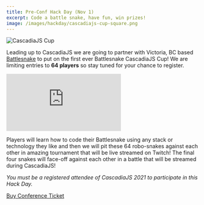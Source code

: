 ```yaml
---
title: Pre-Conf Hack Day (Nov 1)
excerpt: Code a battle snake, have fun, win prizes!
image: /images/hackday/cascadiajs-cup-square.png
---
```

![CascadiaJS Cup](/images/hackday/cascadiajs-cup-long.png)

Leading up to CascadiaJS we are going to partner with Victoria, BC based [Battlesnake](https://www.battlesnake.com) to put on the first ever Battlesnake CascadiaJS Cup! We are limiting entries to **64 players** so stay tuned for your chance to register. 

<iframe src="https://board.battlesnake.com/?engine=https%3A//engine.battlesnake.com&amp;game=9d0f1db9-371d-4a73-9bbf-a60440fb36b6&amp;autoplay=true&amp;hideScoreboard=true&amp;hideMediaControls=true&amp;frameRate=6&amp;loop=true" frameborder="0" scrolling="no"></iframe>

Players will learn how to code their Battlesnake using any stack or technology they like and then we will pit these 64 robo-snakes against each other in amazing tournament that will be live streamed on Twitch! The final four snakes will face-off against each other in a battle that will be streamed during CascadiaJS!

*You must be a registered attendee of CascadiaJS 2021 to participate in this Hack Day.*

<div class="cta"><a href="/tickets">Buy Conference Ticket</a></div>


